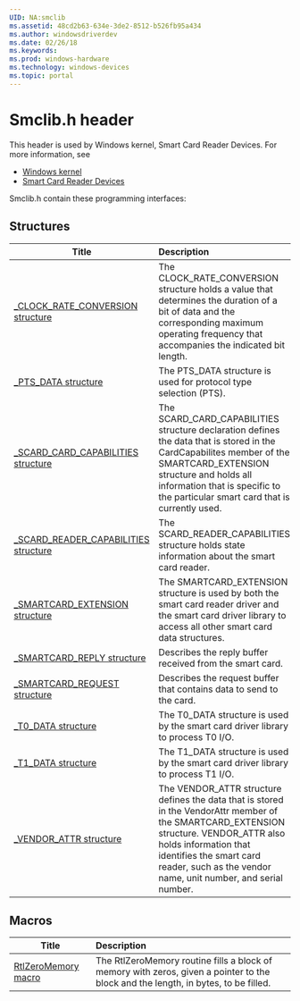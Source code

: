 ```yaml
---
UID: NA:smclib
ms.assetid: 48cd2b63-634e-3de2-8512-b526fb95a434
ms.author: windowsdriverdev
ms.date: 02/26/18
ms.keywords: 
ms.prod: windows-hardware
ms.technology: windows-devices
ms.topic: portal
---
```


# Smclib.h header



This header is used by Windows kernel, Smart Card Reader Devices. For more information, see
- [Windows kernel](../_kernel/index.md)
- [Smart Card Reader Devices](../_smartcrd/index.md)

Smclib.h contain these programming interfaces:


## Structures

| Title   | Description   |
| ---- |:---- |
| [_CLOCK_RATE_CONVERSION structure](ns-smclib-_clock_rate_conversion.md) | The CLOCK_RATE_CONVERSION structure holds a value that determines the duration of a bit of data and the corresponding maximum operating frequency that accompanies the indicated bit length. |
| [_PTS_DATA structure](ns-smclib-_pts_data.md) | The PTS_DATA structure is used for protocol type selection (PTS). |
| [_SCARD_CARD_CAPABILITIES structure](ns-smclib-_scard_card_capabilities.md) | The SCARD_CARD_CAPABILITIES structure declaration defines the data that is stored in the CardCapabilites member of the SMARTCARD_EXTENSION structure and holds all information that is specific to the particular smart card that is currently used. |
| [_SCARD_READER_CAPABILITIES structure](ns-smclib-_scard_reader_capabilities.md) | The SCARD_READER_CAPABILITIES structure holds state information about the smart card reader. |
| [_SMARTCARD_EXTENSION structure](ns-smclib-_smartcard_extension.md) | The SMARTCARD_EXTENSION structure is used by both the smart card reader driver and the smart card driver library to access all other smart card data structures. |
| [_SMARTCARD_REPLY structure](ns-smclib-_smartcard_reply.md) | Describes the reply buffer received from the smart card. |
| [_SMARTCARD_REQUEST structure](ns-smclib-_smartcard_request.md) | Describes the request buffer that contains data to send to the card. |
| [_T0_DATA structure](ns-smclib-_t0_data.md) | The T0_DATA structure is used by the smart card driver library to process T0 I/O. |
| [_T1_DATA structure](ns-smclib-_t1_data.md) | The T1_DATA structure is used by the smart card driver library to process T1 I/O. |
| [_VENDOR_ATTR structure](ns-smclib-_vendor_attr.md) | The VENDOR_ATTR structure defines the data that is stored in the VendorAttr member of the SMARTCARD_EXTENSION structure. VENDOR_ATTR also holds information that identifies the smart card reader, such as the vendor name, unit number, and serial number. |

## Macros

| Title   | Description   |
| ---- |:---- |
| [RtlZeroMemory macro](nf-smclib-rtlzeromemory.md) | The RtlZeroMemory routine fills a block of memory with zeros, given a pointer to the block and the length, in bytes, to be filled. |
